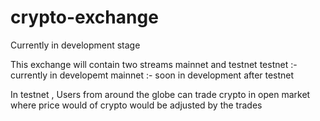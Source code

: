 # crypto-exchange

Currently in development stage

This exchange will contain two streams mainnet and testnet
testnet :- currently in developemt
mainnet :- soon in development after testnet

In testnet , Users from around the globe can trade crypto in open market where price would of crypto would be adjusted by the trades
